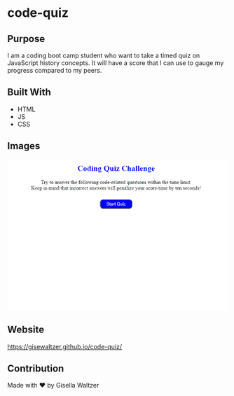 # code-quiz

## Purpose
I am a coding boot camp student who want to take a timed quiz on JavaScript history concepts. It will have a score that I can use to gauge my progress compared to my peers.

## Built With
* HTML
* JS
* CSS

## Images
![](assets/images/sample.png)

## Website
https://gisewaltzer.github.io/code-quiz/


## Contribution
Made with ❤️ by Gisella Waltzer

